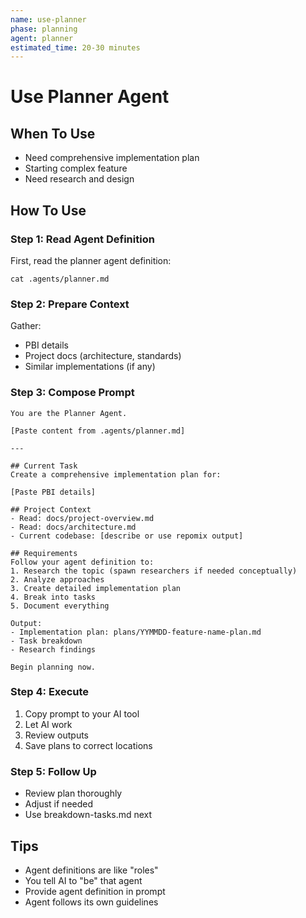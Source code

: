 ```yaml
---
name: use-planner
phase: planning
agent: planner
estimated_time: 20-30 minutes
---
```


# Use Planner Agent

## When To Use

- Need comprehensive implementation plan
- Starting complex feature
- Need research and design

## How To Use

### Step 1: Read Agent Definition

First, read the planner agent definition:

```
cat .agents/planner.md
```

### Step 2: Prepare Context

Gather:

- PBI details
- Project docs (architecture, standards)
- Similar implementations (if any)

### Step 3: Compose Prompt

```
You are the Planner Agent.

[Paste content from .agents/planner.md]

---

## Current Task
Create a comprehensive implementation plan for:

[Paste PBI details]

## Project Context
- Read: docs/project-overview.md
- Read: docs/architecture.md
- Current codebase: [describe or use repomix output]

## Requirements
Follow your agent definition to:
1. Research the topic (spawn researchers if needed conceptually)
2. Analyze approaches
3. Create detailed implementation plan
4. Break into tasks
5. Document everything

Output:
- Implementation plan: plans/YYMMDD-feature-name-plan.md
- Task breakdown
- Research findings

Begin planning now.
```

### Step 4: Execute

1. Copy prompt to your AI tool
2. Let AI work
3. Review outputs
4. Save plans to correct locations

### Step 5: Follow Up

- Review plan thoroughly
- Adjust if needed
- Use breakdown-tasks.md next

## Tips

- Agent definitions are like "roles"
- You tell AI to "be" that agent
- Provide agent definition in prompt
- Agent follows its own guidelines
